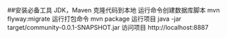 ##安装必备工具
    JDK，Maven
    克隆代码到本地
    运行命令创建数据库脚本
    mvn flyway:migrate
    运行打包命令
    mvn package
    运行项目
    java -jar target/community-0.0.1-SNAPSHOT.jar
    访问项目
    http://localhost:8887
